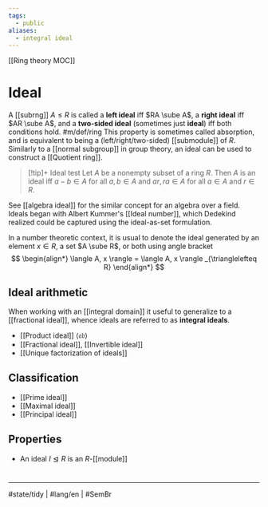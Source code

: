 ```yaml
---
tags:
  - public
aliases:
  - integral ideal
---
```

[[Ring theory MOC]]
# Ideal

A [[subrng]] $A \leq R$ is called a **left ideal** iff $RA \sube A$,
a **right ideal** iff $AR \sube A$,
and a **two-sided ideal** (sometimes just **ideal**) iff both conditions hold. #m/def/ring 
This property is sometimes called absorption,
and is equivalent to being a (left/right/two-sided) [[submodule]] of $R$.
Similarly to a [[normal subgroup]] in group theory,
an ideal can be used to construct a [[Quotient ring]].

> [!tip]+ Ideal test
> Let $A$ be a nonempty subset of a ring $R$.
> Then $A$ is an ideal iff $a-b \in A$ for all $a,b \in A$
> and $ar, ra \in A$ for all $a \in A$ and $r \in R$. 

See [[algebra ideal]] for the similar concept for an algebra over a field.
Ideals began with Albert Kummer's [[Ideal number]], which Dedekind realized could be captured using the ideal-as-set formulation.

In a number theoretic context, it is usual to denote the ideal generated by an element $x \in R$, a set $A \sube R$, or both using angle bracket
$$
\begin{align*}
\langle A, x \rangle = \langle A, x \rangle _{\trianglelefteq R}
\end{align*}
$$

## Ideal arithmetic

When working with an [[integral domain]] it useful to generalize to a [[fractional ideal]],
whence ideals are referred to as **integral ideals**.

- [[Product ideal]] $\langle\mathfrak{a}\mathfrak{b}\rangle$
- [[Fractional ideal]], [[Invertible ideal]]
- [[Unique factorization of ideals]]

## Classification

- [[Prime ideal]]
- [[Maximal ideal]]
- [[Principal ideal]]

## Properties

- An ideal $I \trianglelefteq R$ is an $R$-[[module]]

#
---
#state/tidy | #lang/en | #SemBr
